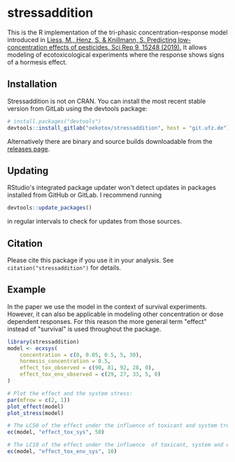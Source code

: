 # stressaddition
This is the R implementation of the tri-phasic concentration-response model introduced in
[Liess, M., Henz, S. & Knillmann, S. Predicting low-concentration effects of pesticides. Sci Rep 9, 15248 (2019).](https://doi.org/10.1038/s41598-019-51645-4)
It allows modeling of ecotoxicological experiments where the response shows signs of a hormesis effect.

## Installation
Stressaddition is not on CRAN. You can install the most recent stable version from GitLab using the devtools package:
``` r
# install.packages("devtools")
devtools::install_gitlab("oekotox/stressaddition", host = "git.ufz.de")
```
Alternatively there are binary and source builds downloadable from the [releases page](https://git.ufz.de/oekotox/stressaddition/-/releases).

## Updating
RStudio's integrated package updater won't detect updates in packages installed from GitHub or GitLab. I recommend running 
```r
devtools::update_packages()
```
in regular intervals to check for updates from those sources.

## Citation
Please cite this package if you use it in your analysis. See `citation("stressaddition")` for details.

## Example
In the paper we use the model in the context of survival experiments. However, it can also be applicable in modeling other concentration or dose dependent responses. For this reason the more general term "effect" instead of "survival" is used throughout the package.
```r
library(stressaddition)
model <- ecxsys(
    concentration = c(0, 0.05, 0.5, 5, 30),
    hormesis_concentration = 0.5,
    effect_tox_observed = c(90, 81, 92, 28, 0),
    effect_tox_env_observed = c(29, 27, 33, 5, 0)
)

# Plot the effect and the system stress:
par(mfrow = c(2, 1))
plot_effect(model)
plot_stress(model)

# The LC50 of the effect under the influence of toxicant and system tress:
ec(model, "effect_tox_sys", 50)

# The LC10 of the effect under the influence  of toxicant, system and environmental tress:
ec(model, "effect_tox_env_sys", 10)
```
